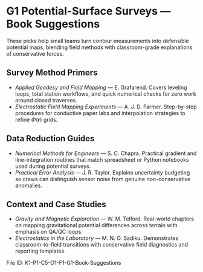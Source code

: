 # G1 Potential-Surface Surveys — Book Suggestions

These picks help small teams turn contour measurements into defensible potential maps, blending field methods with classroom-grade explanations of conservative forces.

## Survey Method Primers
- *Applied Geodesy and Field Mapping* — E. Grafarend. Covers leveling loops, total station workflows, and quick numerical checks for zero work around closed traverses.
- *Electrostatic Field Mapping Experiments* — A. J. D. Farmer. Step-by-step procedures for conductive paper labs and interpolation strategies to refine $\Phi(\mathbf{r})$ grids.

## Data Reduction Guides
- *Numerical Methods for Engineers* — S. C. Chapra. Practical gradient and line-integration routines that match spreadsheet or Python notebooks used during potential surveys.
- *Practical Error Analysis* — J. R. Taylor. Explains uncertainty budgeting so crews can distinguish sensor noise from genuine non-conservative anomalies.

## Context and Case Studies
- *Gravity and Magnetic Exploration* — W. M. Telford. Real-world chapters on mapping gravitational potential differences across terrain with emphasis on QA/QC loops.
- *Electrostatics in the Laboratory* — M. N. O. Sadiku. Demonstrates classroom-to-field transitions with conservative field diagnostics and reporting templates.

File ID: K1-P1-C5-O1-F1-G1-Book-Suggestions
